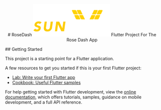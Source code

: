 <p align="center">
# RoseDash
<img src="https://github.com/Team-Sunergy/Dash-Ui/blob/7c777a1c08835b062ef585bb4c86b92261ded93f/code/static/logo/team-sunergy-logo-header.png" width="50%" height="50%">
Flutter Project For The Rose Dash App
</p>
## Getting Started

This project is a starting point for a Flutter application.

A few resources to get you started if this is your first Flutter project:

- [Lab: Write your first Flutter app](https://docs.flutter.dev/get-started/codelab)
- [Cookbook: Useful Flutter samples](https://docs.flutter.dev/cookbook)

For help getting started with Flutter development, view the
[online documentation](https://docs.flutter.dev/), which offers tutorials,
samples, guidance on mobile development, and a full API reference.
